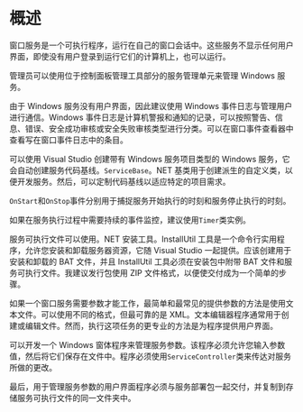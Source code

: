 # 概述

窗口服务是一个可执行程序，运行在自己的窗口会话中。这些服务不显示任何用户界面，即使没有用户登录到运行它们的计算机上，也可以运行。

管理员可以使用位于控制面板管理工具部分的服务管理单元来管理 Windows 服务。

由于 Windows 服务没有用户界面，因此建议使用 Windows 事件日志与管理用户进行通信。Windows 事件日志是计算机警报和通知的记录，可以按照警告、信息、错误、安全成功审核或安全失败审核类型进行分类。可以在窗口事件查看器中查看写在窗口事件日志中的条目。

可以使用 Visual Studio 创建带有 Windows 服务项目类型的 Windows 服务，它会自动创建服务代码基线。`ServiceBase`。NET 基类用于创建派生的自定义类，以便开发服务。然后，可以定制代码基线以适应特定的项目需求。

`OnStart`和`OnStop`事件分别用于捕捉服务开始执行的时刻和服务停止执行的时刻。

如果在服务执行过程中需要持续的事件监控，建议使用`Timer`类实例。

服务可执行文件可以使用。NET 安装工具。InstallUtil 工具是一个命令行实用程序，允许您安装和卸载服务器资源，它随 Visual Studio 一起提供。应该创建用于安装和卸载的 BAT 文件，并且 InstallUtil 工具必须在安装包中附带 BAT 文件和服务可执行文件。我建议发行包使用 ZIP 文件格式，以便使交付成为一个简单的步骤。

如果一个窗口服务需要参数才能工作，最简单和最常见的提供参数的方法是使用文本文件。可以使用不同的格式，但最可靠的是 XML。文本编辑器程序通常用于创建或编辑文件。然而，执行这项任务的更专业的方法是为程序提供用户界面。

可以开发一个 Windows 窗体程序来管理服务参数。该程序必须允许您输入参数值，然后将它们保存在文件中。程序必须使用`ServiceController`类来传达对服务所做的更改。

最后，用于管理服务参数的用户界面程序必须与服务部署包一起交付，并复制到存储服务可执行文件的同一文件夹中。